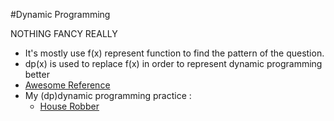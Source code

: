#Dynamic Programming

NOTHING FANCY REALLY
* It's mostly use f(x) represent function to find the pattern of the question.
* dp(x) is used to replace f(x) in order to represent dynamic programming better
* [Awesome Reference](http://www.qiujiawei.com/leetcode-problem-198/)
* My (dp)dynamic programming practice :
  * [House Robber](https://github.com/tingyuyang/python_lc/blob/master/Easy/198.%20House%20Robber.py)
